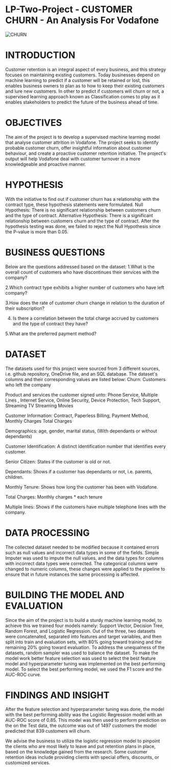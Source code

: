 # LP-Two-Project - CUSTOMER CHURN - An Analysis For Vodafone

![CHURN](https://github.com/EstherAfari/LP-Two-Project/assets/149049430/b7c89010-4a1d-4300-ba30-07737b411d68)


# INTRODUCTION
Customer retention is an integral aspect of every business, and this strategy focuses on maintaining existing customers. Today businesses depend on machine learning to predict if a customer will be retained or lost, this enables business owners to plan as to how to keep their existing customers and lure new customers.
In other to predict if customers will churn or not, a supervised learning approach known as Classification comes to play as it enables stakeholders to predict the future of the business ahead of time.

# OBJECTIVES
The aim of the project is to develop a supervised machine learning model that analyse customer attrition in Vodafone.
The project seeks to identify probable customer churn, offer insightful information about customer behaviour, and create a proactive customer retention initiative.
The project's output will help Vodafone deal with customer turnover in a more knowledgeable and proactive manner.


# HYPOTHESIS
With the initiative to find out if customer churn has a relationship with the contract type, these hypothesis statements were formulated.
Null Hypothesis: There is no significant relationship between customers churn and the type of contract.
Alternative Hypothesis:  There is a significant relationship between customers churn and the type of contract.
After the hypothesis testing was done, we failed to reject the Null Hypothesis since the P-value is more than 0.05. 

# BUSINESS QUESTIONS
Below are the questions addressed based on the dataset:
1.What is the overall count of customers who have discontinues their services with the company?

2.Which contract type exhibits a higher number of customers who have left company?

3.How does the rate of customer churn change in relation to the duration of their subscription?

4. Is there a correlation between the total charge accrued by customers and the type of contract they have?

5.What are the preferred payment method?

# DATASET 
The datasets used for this project were sourced from 3 different sources, i.e. github repository, OneDrive file, and an SQL database. The dataset's columns and their corresponding values are listed below:
Churn: Customers who left the company

Product and services the customer signed unto: Phone Service, Multiple Lines ,  Internet Service, Online Security, Device Protection, Tech Support, Streaming TV Streaming Movies

Customer Information: Contract, Paperless Billing, Payment Method, Monthly Charges    Total Charges

Demographics: age, gender, marital status, (With dependants or without dependants)

Customer Identification:  A distinct identification number that identifies every customer.

Senior Citizen: States if the customer is old or not.

Dependants: Shows if a customer has dependants or not, i.e. parents, children.

Monthly Tenure: Shows how long the customer has been with Vodafone.

Total Charges: Monthly charges * each tenure

Multiple lines: Shows if the customers have multiple telephone lines with the company.

# DATA PROCESSING 
The collected dataset needed to be modified because it contained errors such as null values and incorrect data types in some of the fields. Simple Imputer was used to impute the null values, and the data types for columns with incorrect data types were corrected.
The categorical columns were changed to numeric columns, these changes were applied to the pipeline to ensure that in future instances the same processing is affected.


# BUILDING THE MODEL AND EVALUATION
Since the aim of the project is to build a sturdy machine learning model, to achieve this we trained four models namely: Support Vector, Decision Tree, Random Forest, and Logistic Regression. 
Out of the three, two datasets were concatenated, separated into features and target variables, and then split into train and evaluation sets, with 80% going toward training and the remaining 20% going toward evaluation.
To address the unequalness of the datasets, random sampler was used to balance the dataset. To make the model work better feature selection was used to select the best feature model and hyperparameter tuning was implemented on the best performing model. To select the best performing model, we used the F1 score and the AUC-ROC curve.

# FINDINGS AND INSIGHT 
After the feature selection and hyperparameter tuning was done, the model with the best performing ability was the Logistic Regression model with an AUC-ROC score of 0.85. This model was then used to perform prediction on the on the Test data, the outcome was out of 1497 customers the model predicted that 839 customers will churn.

We advise the business to utilize the logistic regression model to pinpoint the clients who are most likely to leave and put retention plans in place, based on the knowledge gained from the research. Some customer retention ideas include providing clients with special offers, discounts, or customized services.













